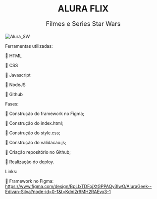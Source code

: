  

<div align="center">

# **ALURA FLIX**

<p style="font-size:20px;">Filmes e Series Star Wars</p>

</div>


![Alura_SW](https://github.com/user-attachments/assets/0ba9fa79-aba1-4d7c-acc3-ee78b11d3a49)

Ferramentas utilizadas:

🔹 HTML

🔹 CSS

🔹 Javascript

🔹 NodeJS

🔹 Github

Fases:

🔹 Construção do framework no Figma;

🔹 Construção do index.html;

🔹 Construção do style.css;

🔹 Construção do validacao.js;

🔹 Criação repositório no Github;

🔹 Realização do deploy.


Links:

🔹 Framework no Figma: https://www.figma.com/design/BpLIxTDFojXtGPPAQy3IwO/AluraGeek--Edivan-Silva?node-id=0-1&t=Kdni2r9MH2RAEvx3-1

